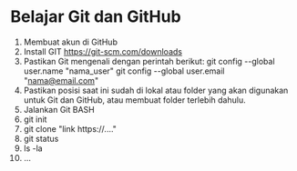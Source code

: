 # Belajar Git dan GitHub

1. Membuat akun di GitHub
2. Install GIT https://git-scm.com/downloads
3. Pastikan Git mengenali dengan perintah berikut:
    git config --global user.name "nama_user"
    git config --global user.email "nama@email.com"
4. Pastikan posisi saat ini sudah di lokal atau folder yang akan digunakan untuk Git dan GitHub, atau membuat folder terlebih dahulu.
5. Jalankan Git BASH
6. git init
7. git clone "link https://...."
8. git status
9. ls -la
10. ... 
